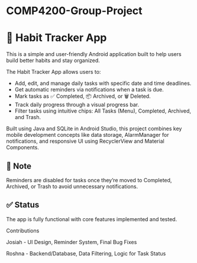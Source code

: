# COMP4200-Group-Project

# 📱 Habit Tracker App

This is a simple and user-friendly Android application built to help users build better habits and stay organized.

The Habit Tracker App allows users to:

- Add, edit, and manage daily tasks with specific date and time deadlines.
- Get automatic reminders via notifications when a task is due.
- Mark tasks as ✅ Completed, 📦 Archived, or 🗑️ Deleted.
- Track daily progress through a visual progress bar.
- Filter tasks using intuitive chips: All Tasks (Menu), Completed, Archived, and Trash.

Built using Java and SQLite in Android Studio, this project combines key mobile development concepts like data storage, AlarmManager for notifications, and responsive UI using RecyclerView and Material Components.

## 📌 Note
Reminders are disabled for tasks once they’re moved to Completed, Archived, or Trash to avoid unnecessary notifications.

## ✅ Status
The app is fully functional with core features implemented and tested.

Contributions

Josiah - UI Design, Reminder System, Final Bug Fixes

Roshna - Backend/Database, Data Filtering, Logic for Task Status


